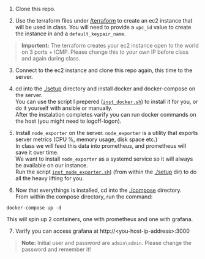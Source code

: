 
1. Clone this repo.  

2. Use the terraform files under [/terraform](terraform/) to create an ec2 instance that will be used in class.  You will need to provide a `vpc_id` value to create the instance in and a `default_keypair_name`.  
> **Importent:** The terraform creates your ec2 instance open to the world on 3 ports + ICMP. Please change this to your own IP before class and again during class.  

3. Connect to the ec2 instance and clone this repo again, this time to the server.  

4. cd into the [./setup](setup/) directory and install docker and docker-compose on the server.  
You can use the script I prepered ([`inst_docker.sh`](setup/inst_docker.sh)) to install it for you, or do it yourself with ansible or manually.  
After the instalation completes varify you can run docker commands on the host (you might need to logoff-logon).  

5. Install `node_exporter` on the server. `node_exporter` is a utility that exports server metrics (CPU %, memory usage, disk space etc.)  
In class we will feed this data into prometheus, and prometheus will save it over time.  
We want to install `node_exporter` as a systemd service so it will always be available on our instance.  
Run the script [`inst_node_exporter.sh`](setup/inst_node_exporter.sh)) (from within the [./setup](setup/) dir) to do all the heavy lifting for you.  

6. Now that everythings is installed, cd into the [./compose](compose/) directory.  
From within the compose directory, run the command:
```shell
docker-compose up -d
```  
This will spin up 2 containers, one with prometheus and one with grafana.  

7. Varify you can access grafana at http://\<you-host-ip-address\>:3000  
>**Note:** Initial user and password are `admin\admin`. Please change the password and remember it!  

